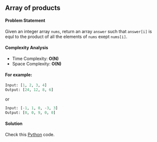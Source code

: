 ## Array of products

#### Problem Statement


Given an integer array `nums`, return an array `answer` such that `answer[i]` is equl to the product of all the elements of `nums` exept `nums[i]`.


#### Complexity Analysis

- Time Complexity: **O(N)**
- Space Complexity: **O(N)**


#### For example:

```python
Input: [1, 2, 3, 4]
Output: [24, 12, 8, 6]
```

or

```python
Input: [-1, 1, 0, -3, 3]
Output: [0, 0, 9, 0, 0]
```


#### Solution

Check this [Python](../medium/array_of_products.py) code.

